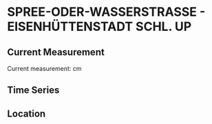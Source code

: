 # SPREE-ODER-WASSERSTRASSE - EISENHÜTTENSTADT SCHL. UP

## Current Measurement

Current measurement: <Value topic="rivers/pegel-online/SOW/EISENHÜTTENSTADT_SCHL._UP/measurementValue"/> cm

## Time Series

<TimeSeries topic="rivers/pegel-online/SOW/EISENHÜTTENSTADT_SCHL._UP/measurementValue" period="week" />

## Location

<WorldMap>
  <Marker lat="52.132133954089525" lon="14.656283445438236" labelTopic="rivers/pegel-online/SOW/EISENHÜTTENSTADT_SCHL._UP" />
</WorldMap>
